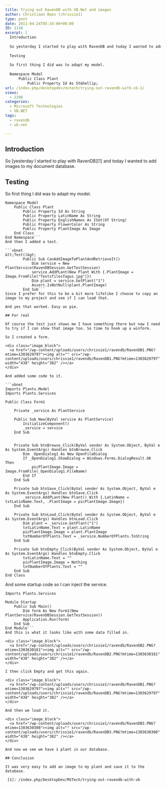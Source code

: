 ```yaml
---
title: Trying out RavenDB with VB.Net and images
author: Christiaan Baes (chrissie1)
type: post
date: 2011-04-24T05:34:00+00:00
ID: 1138
excerpt: |
  Introduction
  
  So yesterday I started to play with RavenDB and today I wanted to add images to my document database. 
  
  Testing
  
  So first thing I did was to adapt my model.
  
  Namespace Model
      Public Class Plant
          Public Property Id As St&hellip;
url: /index.php/desktopdev/mstech/trying-out-ravendb-with-vb-1/
views:
  - 2296
categories:
  - Microsoft Technologies
  - VB.NET
tags:
  - ravendb
  - vb.net

---
```

## Introduction

So [yesterday I started to play with RavenDB][1] and today I wanted to add images to my document database. 

## Testing

So first thing I did was to adapt my model.

```vbnet
Namespace Model
    Public Class Plant
        Public Property Id As String
        Public Property LatinName As String
        Public Property EnglishNames As ISet(Of String)
        Public Property FlowerColor As String
        Public Property PlantImage As Image
    End Class
End Namespace```
And then I added a test.

```vbnet
&lt;Test()&gt;
        Public Sub CanAddImageToPlantAndRetrieveIt()
            Dim service = New PlantService(RavenDBSession.GetTestSession)
            service.AddPLant(New Plant With {.PlantImage = Image.FromFile("Testsfilesfagus.jpg")})
            Dim plant = service.GetPlant("1")
            Assert.IsNotNull(plant.PlantImage)
        End Sub```
Since I prefer for this to be a bit more lifelike I choose to copy an image to my project and see if I can load that. 

And yes that worked. Easy as pie.

## For real

Of course the test just shows me I have something there but now I need to try if I can show that image too. So time to hook up a winform. 

So I created a form.

<div class="image_block">
  <a href="/wp-content/uploads/users/chrissie1/ravendb/RavenDB1.PNG?mtime=1303629797"><img alt="" src="/wp-content/uploads/users/chrissie1/ravendb/RavenDB1.PNG?mtime=1303629797" width="438" height="382" /></a>
</div>

And added some code to it.

```vbnet
Imports Plants.Model
Imports Plants.Services

Public Class Form1

    Private _service As PlantService

    Public Sub New(ByVal service As PlantService)
        InitializeComponent()
        _service = service
    End Sub


    Private Sub btnBrowse_Click(ByVal sender As System.Object, ByVal e As System.EventArgs) Handles btnBrowse.Click
        Dim _OpenDialog1 As New OpenFileDialog
        If _OpenDialog1.ShowDialog = Windows.Forms.DialogResult.OK Then
            picPlantImage.Image = Image.FromFile(_OpenDialog1.FileName)
        End If
    End Sub

    Private Sub btnSave_Click(ByVal sender As System.Object, ByVal e As System.EventArgs) Handles btnSave.Click
        _service.AddPLant(New Plant() With {.LatinName = txtLatinName.Text, .PlantImage = picPlantImage.Image})
    End Sub
    
    Private Sub btnLoad_Click(ByVal sender As System.Object, ByVal e As System.EventArgs) Handles btnLoad.Click
        Dim plant = _service.GetPlant("1")
        txtLatinName.Text = plant.LatinName
        picPlantImage.Image = plant.PlantImage
        txtNumberOfPlants.Text = _service.NumberOfPlants.ToString
    End Sub

    Private Sub btnEmpty_Click(ByVal sender As System.Object, ByVal e As System.EventArgs) Handles btnEmpty.Click
        txtLatinName.Text = ""
        picPlantImage.Image = Nothing
        txtNumberOfPlants.Text = ""
    End Sub
End Class
```
And some startup code so I can inject the service.

```vbnet
Imports Plants.Services

Module Startup
    Public Sub Main()
        Dim form As New Form1(New PlantService(RavenDBSession.GetTestSession))
        Application.Run(form)
    End Sub
End Module```
And this is what it looks like with some data filled in.

<div class="image_block">
  <a href="/wp-content/uploads/users/chrissie1/ravendb/RavenDB2.PNG?mtime=1303630161"><img alt="" src="/wp-content/uploads/users/chrissie1/ravendb/RavenDB2.PNG?mtime=1303630161" width="438" height="382" /></a>
</div>

I then click Empty and get this again.

<div class="image_block">
  <a href="/wp-content/uploads/users/chrissie1/ravendb/RavenDB1.PNG?mtime=1303629797"><img alt="" src="/wp-content/uploads/users/chrissie1/ravendb/RavenDB1.PNG?mtime=1303629797" width="438" height="382" /></a>
</div>

And then we load it.

<div class="image_block">
  <a href="/wp-content/uploads/users/chrissie1/ravendb/RavenDB3.PNG?mtime=1303630308"><img alt="" src="/wp-content/uploads/users/chrissie1/ravendb/RavenDB3.PNG?mtime=1303630308" width="438" height="382" /></a>
</div>

And now we see we have 1 plant in our database. 

## Conclusion

It was very easy to add an image to my plant and save it to the database.

 [1]: /index.php/DesktopDev/MSTech/trying-out-ravendb-with-vb
